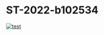 # ST-2022-b102534

[![test](https://github.com/uccuz/ST-2022-b102534/actions/workflows/main.yml/badge.svg)](https://github.com/uccuz/ST-2022-b102534/actions/workflows/main.yml)
